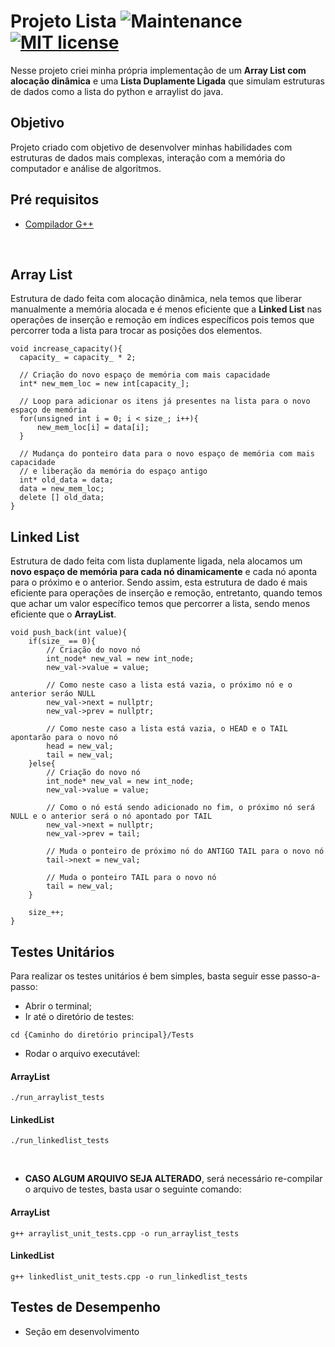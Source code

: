 # Projeto Lista ![Maintenance](https://img.shields.io/badge/Maintained%3F-yes-green.svg) [![MIT license](https://img.shields.io/badge/License-MIT-blue.svg)](https://lbesson.mit-license.org/)
Nesse projeto criei minha própria implementação de um **Array List com alocação dinâmica** e uma **Lista Duplamente Ligada** que simulam estruturas de dados como a lista do python e arraylist do java.

## Objetivo
Projeto criado com objetivo de desenvolver minhas habilidades com estruturas de dados mais complexas, interação com a memória do computador e análise de algoritmos.

## Pré requisitos
- [Compilador G++](https://sourceforge.net/projects/mingw-w64/)

<br>

## Array List
Estrutura de dado feita com alocação dinâmica, nela temos que liberar manualmente a memória alocada e é menos eficiente que a **Linked List** nas operações de inserção e remoção em índices específicos pois temos que percorrer toda a lista para trocar as posições dos elementos.

```
void increase_capacity(){
  capacity_ = capacity_ * 2;

  // Criação do novo espaço de memória com mais capacidade
  int* new_mem_loc = new int[capacity_];

  // Loop para adicionar os itens já presentes na lista para o novo espaço de memória
  for(unsigned int i = 0; i < size_; i++){
      new_mem_loc[i] = data[i];
  }

  // Mudança do ponteiro data para o novo espaço de memória com mais capacidade
  // e liberação da memória do espaço antigo
  int* old_data = data;
  data = new_mem_loc;
  delete [] old_data;
}
```

## Linked List
Estrutura de dado feita com lista duplamente ligada, nela alocamos um **novo espaço de memória para cada nó dinamicamente** e cada nó aponta para o próximo e o anterior. Sendo assim, esta estrutura de dado é mais eficiente para operações de inserção e remoção, entretanto, quando temos que achar um valor específico temos que percorrer a lista, sendo menos eficiente que o **ArrayList**.

```
void push_back(int value){
    if(size_ == 0){
        // Criação do novo nó
        int_node* new_val = new int_node;
        new_val->value = value;

        // Como neste caso a lista está vazia, o próximo nó e o anterior seráo NULL
        new_val->next = nullptr;
        new_val->prev = nullptr;

        // Como neste caso a lista está vazia, o HEAD e o TAIL apontarão para o novo nó
        head = new_val;
        tail = new_val;
    }else{
        // Criação do novo nó
        int_node* new_val = new int_node;
        new_val->value = value;

        // Como o nó está sendo adicionado no fim, o próximo nó será NULL e o anterior será o nó apontado por TAIL
        new_val->next = nullptr;
        new_val->prev = tail;

        // Muda o ponteiro de próximo nó do ANTIGO TAIL para o novo nó
        tail->next = new_val;

        // Muda o ponteiro TAIL para o novo nó
        tail = new_val;
    }

    size_++;
}
```

## Testes Unitários
Para realizar os testes unitários é bem simples, basta seguir esse passo-a-passo:

- Abrir o terminal;
- Ir até o diretório de testes:
```
cd {Caminho do diretório principal}/Tests
```
- Rodar o arquivo executável:
#### ArrayList
```
./run_arraylist_tests
```
#### LinkedList
```
./run_linkedlist_tests
```

<br>

- **CASO ALGUM ARQUIVO SEJA ALTERADO**, será necessário re-compilar o arquivo de testes, basta usar o seguinte comando:
#### ArrayList
```
g++ arraylist_unit_tests.cpp -o run_arraylist_tests
```
#### LinkedList
```
g++ linkedlist_unit_tests.cpp -o run_linkedlist_tests
```

## Testes de Desempenho
- Seção em desenvolvimento
